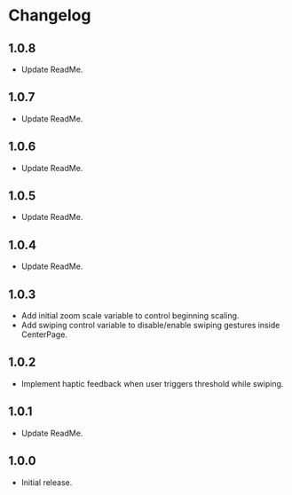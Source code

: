 # Changelog

## 1.0.8

* Update ReadMe.

## 1.0.7

* Update ReadMe.

## 1.0.6

* Update ReadMe.

## 1.0.5

* Update ReadMe.

## 1.0.4

* Update ReadMe.

## 1.0.3

* Add initial zoom scale variable to control beginning scaling.
* Add swiping control variable to disable/enable swiping gestures inside CenterPage.

## 1.0.2

* Implement haptic feedback when user triggers threshold while swiping.

## 1.0.1

* Update ReadMe.

## 1.0.0

* Initial release.
